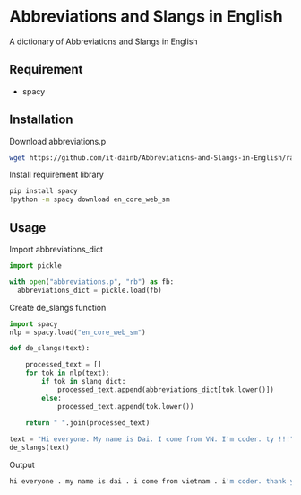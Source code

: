 # Abbreviations and Slangs in English

A dictionary of Abbreviations and Slangs in English

## Requirement
- spacy

## Installation

Download abbreviations.p

```bash
wget https://github.com/it-dainb/Abbreviations-and-Slangs-in-English/raw/main/abbreviations.p
```

Install requirement library

```bash
pip install spacy
!python -m spacy download en_core_web_sm
```

## Usage

Import abbreviations_dict

```python
import pickle

with open("abbreviations.p", "rb") as fb:
  abbreviations_dict = pickle.load(fb)
```
Create de_slangs function

```python
import spacy
nlp = spacy.load("en_core_web_sm")

def de_slangs(text):

    processed_text = []
    for tok in nlp(text):
        if tok in slang_dict:
            processed_text.append(abbreviations_dict[tok.lower()])
        else:
            processed_text.append(tok.lower())
    
    return " ".join(processed_text)

text = "Hi everyone. My name is Dai. I come from VN. I'm coder. ty !!!"
de_slangs(text)
```
Output

```bash
hi everyone . my name is dai . i come from vietnam . i'm coder. thank you !!!
```

